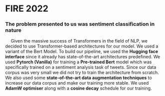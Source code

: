 # FIRE 2022

### The problem presented to us was sentiment classification in nature

&emsp; Given the massive success of Transformers in the field of NLP, we decided to use Transformer-based architectures for our model. We used a variant of the Bert Model. To build our pipeline, we used the **Hugging face interface** since it already has state-of-the-art architectures predefined. We used **Pytorch (Vanilla)** for training a **Pre-trained Bert** model which was specifically trained on a sentiment analysis task of tweets. Since our data corpus was very small we did not try to train the architecture from scratch. We also used some **state-of-the-art data augmentation techniques** to increase our data corpus and make our training more stable. We used **AdamW optimiser** along with a **cosine decay** schedule for our training.
